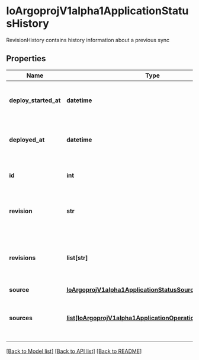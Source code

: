 # IoArgoprojV1alpha1ApplicationStatusHistory

RevisionHistory contains history information about a previous sync
## Properties
Name | Type | Description | Notes
------------ | ------------- | ------------- | -------------
**deploy_started_at** | **datetime** | DeployStartedAt holds the time the sync operation started | [optional] 
**deployed_at** | **datetime** | DeployedAt holds the time the sync operation completed | 
**id** | **int** | ID is an auto incrementing identifier of the RevisionHistory | 
**revision** | **str** | Revision holds the revision the sync was performed against | [optional] 
**revisions** | **list[str]** | Revisions holds the revision of each source in sources field the sync was performed against | [optional] 
**source** | [**IoArgoprojV1alpha1ApplicationStatusSource**](IoArgoprojV1alpha1ApplicationStatusSource.md) |  | [optional] 
**sources** | [**list[IoArgoprojV1alpha1ApplicationOperationSyncSources]**](IoArgoprojV1alpha1ApplicationOperationSyncSources.md) | Sources is a reference to the application sources used for the sync operation | [optional] 

[[Back to Model list]](../README.md#documentation-for-models) [[Back to API list]](../README.md#documentation-for-api-endpoints) [[Back to README]](../README.md)


